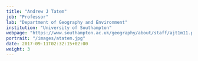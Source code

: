 ```yaml
---
title: "Andrew J Tatem"
job: "Professor"
lab: "Department of Geography and Environment"
institution: "University of Southampton"
webpage: "https://www.southampton.ac.uk/geography/about/staff/ajt1m11.page?"
portrait: "/images/atatem.jpg"
date: 2017-09-11T02:32:15+02:00
weight: 3
---
```


